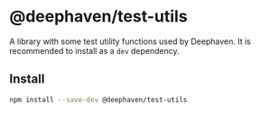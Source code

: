 # @deephaven/test-utils

A library with some test utility functions used by Deephaven. It is recommended to install as a `dev` dependency.

## Install

```bash
npm install --save-dev @deephaven/test-utils
```
